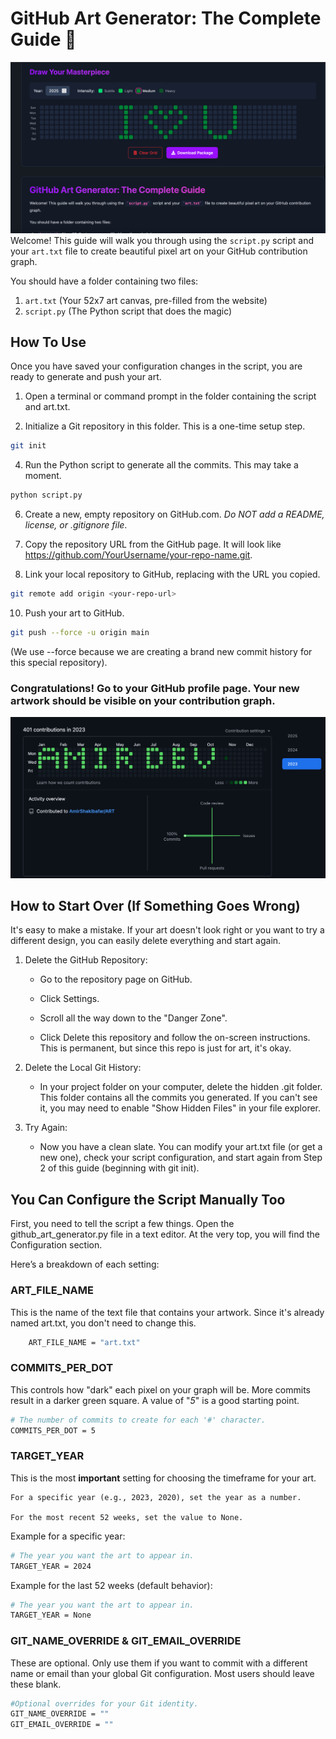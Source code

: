 # GitHub Art Generator: The Complete Guide 🎨
![Local Art](/public/newMain.png)
Welcome! This guide will walk you through using the `script.py` script and your `art.txt` file to create beautiful pixel art on your GitHub contribution graph.

You should have a folder containing two files:
1.  `art.txt` (Your 52x7 art canvas, pre-filled from the website)
2.  `script.py` (The Python script that does the magic)


## How To Use

Once you have saved your configuration changes in the script, you are ready to generate and push your art.

1. Open a terminal or command prompt in the folder containing the script and art.txt.

2. Initialize a Git repository in this folder. This is a one-time setup step.
``` bash
git init
```
4. Run the Python script to generate all the commits. This may take a moment.
``` bash
python script.py
```
6. Create a new, empty repository on GitHub.com. *Do NOT add a README, license, or .gitignore file*.

7. Copy the repository URL from the GitHub page. It will look like https://github.com/YourUsername/your-repo-name.git.

8. Link your local repository to GitHub, replacing <your-repo-url> with the URL you copied.

``` bash
git remote add origin <your-repo-url>
```
10. Push your art to GitHub.
``` bash
git push --force -u origin main
```
(We use --force because we are creating a brand new commit history for this special repository).

### Congratulations! Go to your GitHub profile page. Your new artwork should be visible on your contribution graph.
![Local Art](/public/example.png)
## How to Start Over (If Something Goes Wrong)

It's easy to make a mistake. If your art doesn't look right or you want to try a different design, you can easily delete everything and start again.

1. Delete the GitHub Repository:

    * Go to the repository page on GitHub.

    * Click Settings.

    * Scroll all the way down to the "Danger Zone".

    * Click Delete this repository and follow the on-screen instructions. This is permanent, but since this repo is just for art, it's okay.

2. Delete the Local Git History:

    * In your project folder on your computer, delete the hidden .git folder. This folder contains all the commits you generated. If you can't see it, you may need to enable "Show Hidden Files" in your file explorer.

3. Try Again:
    * Now you have a clean slate. You can modify your art.txt file (or get a new one), check your script configuration, and start again from Step 2 of this guide (beginning with git init).



## You Can Configure the Script Manually Too

First, you need to tell the script a few things. Open the github_art_generator.py file in a text editor. At the very top, you will find the Configuration section.

Here’s a breakdown of each setting:
### ART_FILE_NAME

This is the name of the text file that contains your artwork. Since it's already named art.txt, you don't need to change this.

```bash
    ART_FILE_NAME = "art.txt"
```

### COMMITS_PER_DOT

This controls how "dark" each pixel on your graph will be. More commits result in a darker green square. A value of "*5*" is a good starting point.

```bash
# The number of commits to create for each '#' character.
COMMITS_PER_DOT = 5
```

### TARGET_YEAR

This is the most **important** setting for choosing the timeframe for your art.

    For a specific year (e.g., 2023, 2020), set the year as a number.

    For the most recent 52 weeks, set the value to None.

Example for a specific year:
``` bash
# The year you want the art to appear in.
TARGET_YEAR = 2024
```
Example for the last 52 weeks (default behavior):
``` bash
# The year you want the art to appear in.
TARGET_YEAR = None
```

### GIT_NAME_OVERRIDE & GIT_EMAIL_OVERRIDE

These are optional. Only use them if you want to commit with a different name or email than your global Git configuration. Most users should leave these blank.
``` bash
#Optional overrides for your Git identity.
GIT_NAME_OVERRIDE = ""
GIT_EMAIL_OVERRIDE = ""
```
